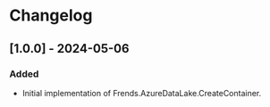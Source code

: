 # Changelog

## [1.0.0] - 2024-05-06
### Added

- Initial implementation of Frends.AzureDataLake.CreateContainer.
